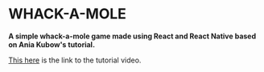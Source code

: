 # WHACK-A-MOLE

**A simple whack-a-mole game made using React and React Native based on Ania Kubow's tutorial.**

[This here](https://www.youtube.com/watch?v=yrSFLZ_b0Aw&feature=youtu.be) is the link to the tutorial video.